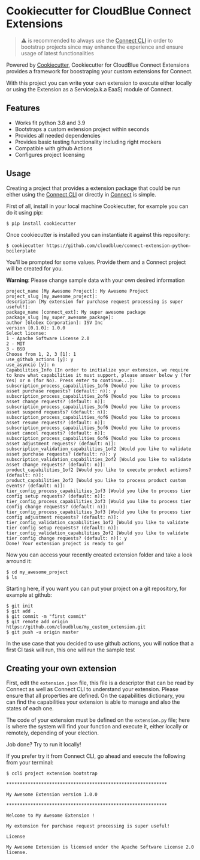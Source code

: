# Cookiecutter for CloudBlue Connect Extensions  
  
> :warning: is recommended to always use the [Connect CLI](https://github.com/cloudblue/connect-cli) in order to bootstrap projects since may enhance the experience and ensure usage of latest functionalities


Powered by [Cookiecutter](https://github.com/cookiecutter/cookiecutter), Cookiecutter for CloudBlue Connect Extensions provides a framework for boostraping your custom extensions for Connect.

With this project you can write your own extension to execute either locally or using the Extension as a Service(a.k.a EaaS) module of Connect.

## Features

* Works fit python 3.8 and 3.9
* Bootstraps a custom extension project within seconds
* Provides all needed dependencies
* Provides basic testing functionality including right mockers
* Compatible with github Actions
* Configures project licensing

## Usage

Creating a project that provides a extension package that could be run either using the [Connect CLI](https://github.com/cloudblue/connect-cli) or directly in [Connect](https://connect.cloudblue.com) is simple.

First of all, install in your local machine Cookiecutter, for example you can do it using pip:

	$ pip install cookiecutter

Once cookiecutter is installed you can instantiate it against this repository:

	$ cookiecutter https://github.com/cloudblue/connect-extension-python-boilerplate
 
 You'll be prompted for some values. Provide them and a Connect project will be created for you.

**Warning**: Please change sample data with your own desired information

	project_name [My Awesome Project]: My Awesome Project
	project_slug [my_awesome_project]:
	description [My extension for purchase request processing is super useful!]:
	package_name [connect_ext]: My super awesome package
	package_slug [my_super_awesome_package]:
	author [Globex Corporation]: ISV Inc
	version [0.1.0]: 1.0.0
	Select license:
	1 - Apache Software License 2.0
	2 - MIT
	3 - BSD
	Choose from 1, 2, 3 [1]: 1
	use_github_actions [y]: y
	use_asyncio [y]: n
	Capabilities_Info [In order to initialize your extension, we require to know what capabilities it must support, please answer below y (for Yes) or n (for No). Press enter to continue...]: 
	subscription_process_capabilities_1of6 [Would you like to process asset purchase requests? (default: n)]: y
	subscription_process_capabilities_2of6 [Would you like to process asset change requests? (default: n)]: 
	subscription_process_capabilities_3of6 [Would you like to process asset suspend requests? (default: n)]: 
	subscription_process_capabilities_4of6 [Would you like to process asset resume requests? (default: n)]: 
	subscription_process_capabilities_5of6 [Would you like to process asset cancel requests? (default: n)]: 
	subscription_process_capabilities_6of6 [Would you like to process asset adjustment requests? (default: n)]: 
	subscription_validation_capabilities_1of2 [Would you like to validate asset purchase requests? (default: n)]: y
	subscription_validation_capabilities_2of2 [Would you like to validate asset change requests? (default: n)]: 
	product_capabilities_1of2 [Would you like to execute product actions? (default: n)]: 
	product_capabilities_2of2 [Would you like to process product custom events? (default: n)]: 
	tier_config_process_capabilities_1of3 [Would you like to process tier config setup requests? (default: n)]: 
	tier_config_process_capabilities_2of3 [Would you like to process tier config change requests? (default: n)]: 
	tier_config_process_capabilities_3of3 [Would you like to process tier config adjustment requests? (default: n)]: 
	tier_config_validation_capabilities_1of2 [Would you like to validate tier config setup requests? (default: n)]: 
	tier_config_validation_capabilities_2of2 [Would you like to validate tier config change requests? (default: n)]: y
	Done! Your extension project is ready to go!

Now you can access your recently created extension folder and take a look arround it:

	$ cd my_awesome_project
	$ ls

Starting here, if you want you can put your project on a git repository, for example at github:

	$ git init
	$ git add .
	$ git commit -m "first commit"
	$ git remote add origin https://github.com/cloudblue/my_custom_extension.git
	$ git push -u origin master

In the use case that you decided to use github actions, you will notice that a first CI task will run, this one will run the sample test

## Creating your own extension

First, edit the `extension.json` file, this file is a descriptor that can be read by Connect as well as Connect CLI to understand your extension. Please ensure that all properties are defined. On the capabilities dictionary, you can find the capabilities your extension is able to manage and also the states of each one.

The code of your extension must be defined on the `extension.py` file; here is where the system will find your function and execute it, either locally or remotely, depending of your election.

Job done? Try to run it locally!

If you prefer try it from Connect CLI, go ahead and execute the following from your terminal:

	$ ccli project extension bootstrap

	************************************************************

	My Awesome Extension version 1.0.0

	************************************************************

	Welcome to My Awesome Extension !

	My extension for purchase request processing is super useful!

	License

	My Awesome Extension is licensed under the Apache Software License 2.0 license.
